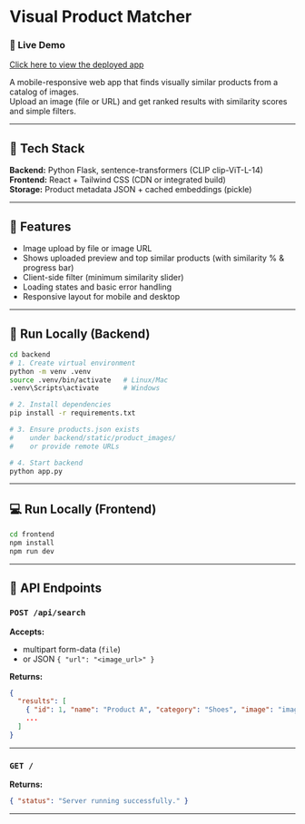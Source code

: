 # Visual Product Matcher

### 🧠 Live Demo
[Click here to view the deployed app](https://visualproductmatcherpr.netlify.app/)

A mobile-responsive web app that finds visually similar products from a catalog of images.  
Upload an image (file or URL) and get ranked results with similarity scores and simple filters.

---

## 🧩 Tech Stack

**Backend:** Python Flask, sentence-transformers (CLIP clip-ViT-L-14)  
**Frontend:** React + Tailwind CSS (CDN or integrated build)  
**Storage:** Product metadata JSON + cached embeddings (pickle)

---

## 🚀 Features

- Image upload by file or image URL  
- Shows uploaded preview and top similar products (with similarity % & progress bar)  
- Client-side filter (minimum similarity slider)  
- Loading states and basic error handling  
- Responsive layout for mobile and desktop  

---

## 🧱 Run Locally (Backend)

```bash
cd backend
# 1. Create virtual environment
python -m venv .venv
source .venv/bin/activate   # Linux/Mac
.venv\Scripts\activate      # Windows

# 2. Install dependencies
pip install -r requirements.txt

# 3. Ensure products.json exists
#    under backend/static/product_images/
#    or provide remote URLs

# 4. Start backend
python app.py
````

---

## 💻 Run Locally (Frontend)

```bash
cd frontend
npm install
npm run dev
```

---

## 🔗 API Endpoints

### `POST /api/search`

**Accepts:**

* multipart form-data (`file`)
* or JSON `{ "url": "<image_url>" }`

**Returns:**

```json
{
  "results": [
    { "id": 1, "name": "Product A", "category": "Shoes", "image": "image_url", "similarity": 0.89 },
    ...
  ]
}
```

---

### `GET /`

**Returns:**

```json
{ "status": "Server running successfully." }
```

---
